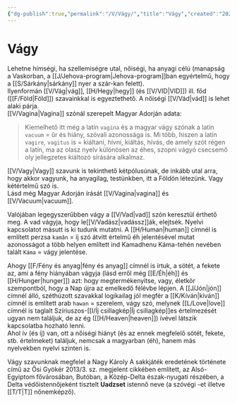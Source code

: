 ```yaml
---
{"dg-publish":true,"permalink":"/V/Vágy/","title":"Vágy","created":"2024-12-18T11:03","updated":"2024-12-18T11:03"}
---
```



# Vágy

Lehetne hímségi, ha szellemiségre utal, nőiségi, ha anyagi célú (manapság a Vaskorban, a [[J/Jehova-program\|Jehova-program]]ban egyértelmű, hogy a [[S/Sárkány\|sárkány]] nyer a szár-kan felett).  
Ilyenformán [[V/Vág\|vág]], [[H/Hegy\|hegy]] (és [[V/VID\|VID]]) ill. főd ([[F/Föld\|Föld]]) szavainkkal is egyeztethető. A nőiségi [[V/Vád\|vád]] is lehet alaki párja.  
[[V/Vagina\|Vagina]] szónál szerepelt Magyar Adorján adata:  
> Kiemelhető itt még a latin `vagina` és a magyar vágy szónak a latin `vacuum` = űr és hiány, szóvali azonossága is. Mi több, hiszen a latin `vagire`, `vagitus` is = kiáltani, hívni, kiáltás, hívás, de amely szót régen a latin, ma az olasz nyelv különösen az éhes, szopni vágyó csecsemő oly jellegzetes kiáltozó sírására alkalmaz.  

[[V/Vagy\|Vagy]] szavunk is tekinthető kétpólusúnak, de inkább utal arra, hogy akkor vagyunk, ha anyagilag, testünkben, itt a Földön létezünk. Vagy kétértelmű szó is.  
Lásd még Magyar Adorján írását [[V/Vagina\|vagina]] és [[V/Vacuum\|vacuum]].  

Valójában legegyszerűbben vágy a [[V/Vad\|vad]] szón keresztül érthető meg. A vad vágyja, hogy le[[V/Vadász\|vadássz]]ák, elejtsék. Nyelvi kapcsolatot másutt is ki tudunk mutatni. A [[H/Human\|human]] címnél is említett perzsa `kamân` = íj szó átvitt értelmű éh jelentésével mutat azonosságot a több helyen említett ind Kamadhenu Káma-tehén nevében talált `Káma` = vágy jelentése.  

Ahogy [[F/Fény és anyag\|fény és anyag]] címnél is írtuk, a sötét, a fekete az, ami a fény hiányában vágyja (lásd erről még [[E/Éh\|éh]] és [[H/Hunger\|hunger]]) azt: hogy megtermékenyítse, vagy, életkör szempontból, hogy a Nap újra az emelkedő félévbe lépjen. A [[J/Jón\|jón]] címnél álló, széthúzott szavakkal logikailag jól megfér a [[K/Kíván\|kíván]] címnél is említett arab `hawan` = szerelem, vágy szó, melynek [[L/Love\|love]] címnél is taglalt Szíriuszos-[[I/Íj csillagkép\|Íj csillagkép]]es értelmezését ugyan nem találjuk, de az ég ([[H/Heaven\|heaven]]) ívével látszik kapcsolatba hozható lenni.  
Ahol ív (és íj) van, ott a nőiségi hiányt (és az ennek megfelelő sötét, fekete, stb. értelmeket) találjuk, nemcsak a magyarban (éh), hanem más nyelvekben nyelvi szinten is.  

Vágy szavunknak megfelel a Nagy Károly A sakkjáték eredetének története című az Ősi Gyökér 2013/3. sz. megjelent cikkében említett, az Alsó-Egyiptom fővárosában, Butóban, a Közép-Delta észak-nyugati részében, a Delta védőistennőjeként tisztelt **Uadzset** istennő neve (a szóvégi -et illetve [[T/T\|T]] nőnemképző).  